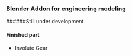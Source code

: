 ### Blender Addon for engineering modeling
######Still under development
#### Finished part
* Involute Gear
